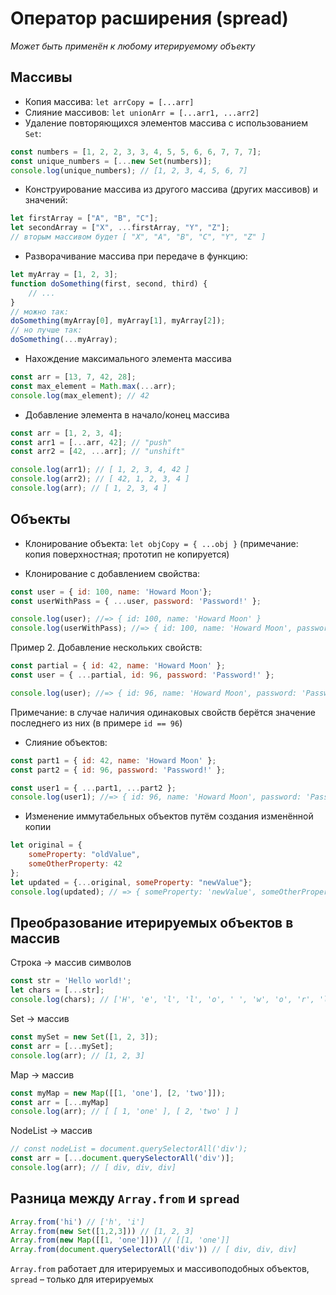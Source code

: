 # Оператор расширения (spread)
*Может быть применён к любому итерируемому объекту*
## Массивы
+ Копия массива: `let arrCopy = [...arr]`
+ Слияние массивов: `let unionArr = [...arr1, ...arr2]`
+ Удаление повторяющихся элементов массива с использованием `Set`:
```javascript
const numbers = [1, 2, 2, 3, 3, 4, 5, 5, 6, 6, 7, 7, 7];
const unique_numbers = [...new Set(numbers)];
console.log(unique_numbers); // [1, 2, 3, 4, 5, 6, 7]
```
+ Конструирование массива из другого массива (других массивов) и значений:
```javascript
let firstArray = ["A", "B", "C"];
let secondArray = ["X", ...firstArray, "Y", "Z"];
// вторым массивом будет [ "X", "A", "B", "C", "Y", "Z" ]
```
+ Разворачивание массива при передаче в функцию:
```javascript
let myArray = [1, 2, 3];
function doSomething(first, second, third) {
    // ...
}
// можно так:
doSomething(myArray[0], myArray[1], myArray[2]);
// но лучше так:
doSomething(...myArray);
```

+ Нахождение максимального элемента массива
```javascript
const arr = [13, 7, 42, 28];
const max_element = Math.max(...arr);
console.log(max_element); // 42
```

+ Добавление элемента в начало/конец массива
```javascript
const arr = [1, 2, 3, 4];
const arr1 = [...arr, 42]; // "push"
const arr2 = [42, ...arr]; // "unshift"

console.log(arr1); // [ 1, 2, 3, 4, 42 ]
console.log(arr2); // [ 42, 1, 2, 3, 4 ]
console.log(arr); // [ 1, 2, 3, 4 ]
```

## Объекты
+ Клонирование объекта: `let objCopy = { ...obj }` (примечание: копия поверхностная; прототип не копируется)

+ Клонирование с добавлением свойства:
```javascript
const user = { id: 100, name: 'Howard Moon'};
const userWithPass = { ...user, password: 'Password!' };

console.log(user); //=> { id: 100, name: 'Howard Moon' }
console.log(userWithPass); //=> { id: 100, name: 'Howard Moon', password: 'Password!' }
```

Пример 2. Добавление нескольких свойств:
```javascript
const partial = { id: 42, name: 'Howard Moon' };
const user = { ...partial, id: 96, password: 'Password!' };

console.log(user); //=> { id: 96, name: 'Howard Moon', password: 'Password!' }
```
Примечание: в случае наличия одинаковых свойств берётся значение последнего из них (в примере `id == 96`)

+ Слияние объектов:
```javascript
const part1 = { id: 42, name: 'Howard Moon' };
const part2 = { id: 96, password: 'Password!' };

const user1 = { ...part1, ...part2 };
console.log(user1); //=> { id: 96, name: 'Howard Moon', password: 'Password!' }
```

+ Изменение иммутабельных объектов путём создания изменённой копии
```javascript
let original = {
    someProperty: "oldValue",
    someOtherProperty: 42
};
let updated = {...original, someProperty: "newValue"};
console.log(updated); // => { someProperty: 'newValue', someOtherProperty: 42 }
```

## Преобразование итерируемых объектов в массив
Строка → массив символов
```javascript
const str = 'Hello world!';
let chars = [...str];
console.log(chars); // ['H', 'e', 'l', 'l', 'o', ' ', 'w', 'o', 'r', 'l', 'd', '!']
```
Set → массив
```javascript
const mySet = new Set([1, 2, 3]);
const arr = [...mySet];
console.log(arr); // [1, 2, 3]
```
Map → массив
```javascript
const myMap = new Map([[1, 'one'], [2, 'two']]);
const arr = [...myMap]
console.log(arr); // [ [ 1, 'one' ], [ 2, 'two' ] ]
```
NodeList → массив
```javascript
// const nodeList = document.querySelectorAll('div');
const arr = [...document.querySelectorAll('div')];
console.log(arr); // [ div, div, div]
```

## Разница между `Array.from` и `spread`
```javascript
Array.from('hi') // ['h', 'i']
Array.from(new Set([1,2,3])) // [1, 2, 3]
Array.from(new Map([[1, 'one']])) // [[1, 'one']]
Array.from(document.querySelectorAll('div')) // [ div, div, div]
```
`Array.from` работает для итерируемых и массивоподобных объектов, `spread` – только для итерируемых